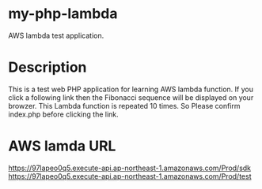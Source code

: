 # my-php-lambda
AWS lambda test application.

# Description

This is a test web PHP application for learning AWS lambda function.
If you click a following link then the Fibonacci sequence will be displayed on your browzer.
This Lambda function is repeated 10 times. So Please confirm index.php before clicking the link.

# AWS lamda URL
https://97lapeo0q5.execute-api.ap-northeast-1.amazonaws.com/Prod/sdk
https://97lapeo0q5.execute-api.ap-northeast-1.amazonaws.com/Prod/test

